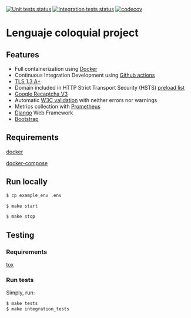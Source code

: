 [![Unit tests status](https://github.com/bartsanchez/lengcol/workflows/UnitTests/badge.svg?branch=master)](https://github.com/bartsanchez/lengcol/actions?query=branch%3Amaster+workflow%3AUnitTests)
[![Integration tests status](https://github.com/bartsanchez/lengcol/workflows/IntegrationTests/badge.svg?branch=master)](https://github.com/bartsanchez/lengcol/actions?query=branch%3Amaster+workflow%3AIntegrationTests)
[![codecov](https://codecov.io/gh/bartsanchez/lengcol/branch/master/graph/badge.svg)](https://codecov.io/gh/bartsanchez/lengcol)

# Lenguaje coloquial project

## Features

- Full containerization using [Docker](https://www.docker.com/)
- Continuous Integration Development using [Github actions](https://github.com/bartsanchez/lengcol/actions)
- [TLS 1.3 A+](https://www.ssllabs.com/ssltest/analyze.html?d=lenguajecoloquial.com)
- Domain included in HTTP Strict Transport Security (HSTS) [preload list](https://hstspreload.org/?domain=lenguajecoloquial.com)
- [Google Recaptcha V3](https://developers.google.com/recaptcha)
- Automatic [W3C validation](https://validator.w3.org/nu/?doc=https%3A%2F%2Fwww.lenguajecoloquial.com%2F) with neither errors nor warnings
- Metrics collection with [Prometheus](https://prometheus.io/)
- [Django](https://www.djangoproject.com/) Web Framework
- [Bootstrap](https://getbootstrap.com/)

## Requirements

[docker](https://www.docker.com/)

[docker-compose](https://docs.docker.com/compose/)

## Run locally

```sh
$ cp example_env .env

$ make start

$ make stop
```

## Testing

### Requirements

[tox](https://tox.readthedocs.io/)

### Run tests

Simply, run:

```sh
$ make tests
$ make integration_tests
```
